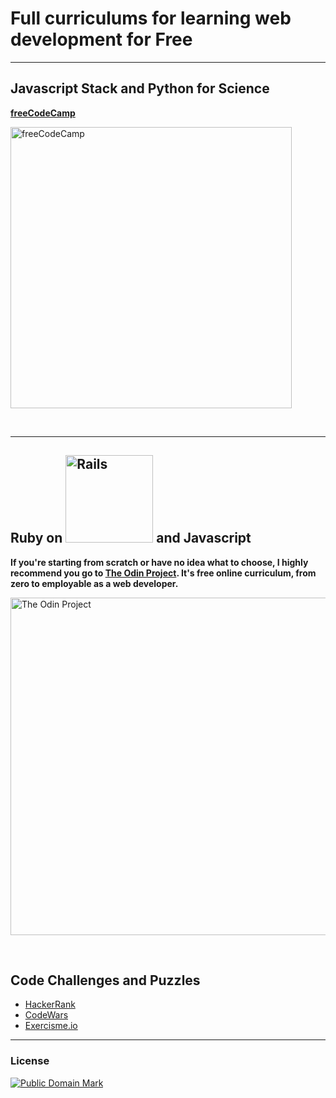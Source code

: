 # Full curriculums for learning web development for Free

---

## Javascript Stack and Python for Science
**[freeCodeCamp](https://www.freecodecamp.com/)**

[<img src="https://duckduckgo.com/i/b26576a1.png" width="450" alt="freeCodeCamp">](https://www.freecodecamp.com/)

<br>

---

## Ruby on [<img src="http://rubyonrails.org/images/rails-logo.svg" width="140" alt="Rails">](http://rubyonrails.org/) and Javascript


**If you're starting from scratch or have no idea what to choose, I highly recommend you go to [The Odin Project][top]. It's free online curriculum, from zero to employable as a web developer.**

[<img src="https://lh3.googleusercontent.com/Wkn0IUCegqQlDEw1_sFOlja1OJcvqFOocIAtXIeR3SqLRyLwTh4VtreTUbNSPA0lQpuq9YE1kVarFblFVxFOnxUUcw_Taptj9E6RW_U_6FSsHVejL7Vg1ubZ9TnD8D_U8wOBGdM" align="center" width="540" alt="The Odin Project">](http://www.theodinproject.com/)

<br>

## Code Challenges and Puzzles

* [HackerRank](https://www.hackerrank.com/)
* [CodeWars](https://www.codewars.com/)
* [Exercisme.io](http://exercism.io/)

---

### License

<p xmlns:dct="http://purl.org/dc/terms/">
<a rel="license" href="http://creativecommons.org/publicdomain/mark/1.0/">
<img src="http://i.creativecommons.org/p/mark/1.0/88x31.png"
     style="border-style: none;" alt="Public Domain Mark" />
</a>

<!-- links -->

[b]: https://www.bloc.io/
[bwdb]: https://www.bloc.io/web-development-bootcamp/
[bwdct]: https://www.bloc.io/web-developer-career-track
[c]: https://www.coursera.org/
[cc]: https://www.codecademy.com/
[clwa]: https://www.coursera.org/learn/web-app
[cs]: https://www.codeschool.com/
[lea]: https://www.learnenough.com/about/
[lewdf]: https://www.learnenough.com/tutorials
[ls]: http://launchschool.com/railstutorial/
[om]: https://onemonth.com/
[omcomr]: https://onemonth.com/courses/one-month-rails/
[rk]: http://rubykoans.com/
[t]: https://www.thinkful.com/a/railstutorial
[top]: http://www.theodinproject.com/
[topa]: http://www.theodinproject.com/about/
[vcs]: https://www.vikingcodeschool.com/
[vcst]: https://www.vikingcodeschool.com/team/
[tfp]: http://www.thefirehoseproject.com/?tid=HARTL-RAILS-TUT-EB2&pid=HARTL-RAILS-TUT-EB2
[tth]: https://teamtreehouse.com/
[tthtrd]: https://teamtreehouse.com/tracks/rails-development/
